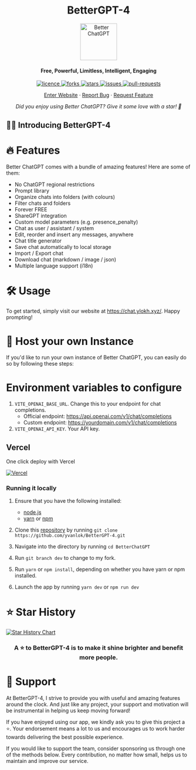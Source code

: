 <h1 align="center"><b>BetterGPT-4</b></h1>



<p align="center">
    <a href="https://chat.ylokh.xyz" target="_blank"><img src="public/apple-touch-icon.png" alt="Better ChatGPT" width="100" /></a>
</p>

<h4 align="center"><b>Free, Powerful, Limitless, Intelligent, Engaging</b></h4>

<p align="center">
<a href="https://github.com/ztjhz/BetterChatGPT/blob/main/LICENSE" target="_blank">
<img src="https://img.shields.io/github/license/yvanlok/BetterGPT-4?style=flat-square" alt="licence" />
</a>
<a href="https://github.com/ztjhz/BetterChatGPT/fork" target="_blank">
<img src="https://img.shields.io/github/forks/yvanlok/BetterGPT-4?style=flat-square" alt="forks"/>
</a>
<a href="https://github.com/ztjhz/BetterChatGPT/stargazers" target="_blank">
<img src="https://img.shields.io/github/stars/yvanlok/BetterGPT-4?style=flat-square" alt="stars"/>
</a>
<a href="https://github.com/ztjhz/BetterChatGPT/issues" target="_blank">
<img src="https://img.shields.io/github/issues/yvanlok/BetterGPT-4?style=flat-square" alt="issues"/>
</a>
<a href="https://github.com/ztjhz/BetterChatGPT/pulls" target="_blank">
<img src="https://img.shields.io/github/issues-pr/yvanlok/BetterGPT-4?style=flat-square" alt="pull-requests"/>
</a>
   
<p align="center">
    <a href="https://bettergpt.chat">Enter Website</a>
    ·
    <a href="https://github.com/ztjhz/BetterChatGPT/issues/new/choose">Report Bug</a>
    ·
    <a href="https://github.com/ztjhz/BetterChatGPT/issues/new/choose">Request Feature</a>
</p>
<p align="center"><i>Did you enjoy using Better ChatGPT? Give it some love with a star! 🌟</i></p>

## 👋🏻 Introducing BetterGPT-4

# 🔥 Features

Better ChatGPT comes with a bundle of amazing features! Here are some of them:

- No ChatGPT regional restrictions
- Prompt library
- Organize chats into folders (with colours)
- Filter chats and folders
- Forever FREE
- ShareGPT integration
- Custom model parameters (e.g. presence_penalty)
- Chat as user / assistant / system
- Edit, reorder and insert any messages, anywhere
- Chat title generator
- Save chat automatically to local storage
- Import / Export chat
- Download chat (markdown / image / json)
- Multiple language support (i18n)

# 🛠️ Usage

To get started, simply visit our website at <https://chat.ylokh.xyz/>. Happy prompting!

# 🛫 Host your own Instance

If you'd like to run your own instance of Better ChatGPT, you can easily do so by following these steps:

# Environment variables to configure
1. `VITE_OPENAI_BASE_URL`. Change this to your endpoint for chat completions. 
   - Official endpoint: <a>https://api.openai.com/v1/chat/completions</a>
   - Custom endpoint: <a>https://yourdomain.com/v1/chat/completions</a>
2. `VITE_OPENAI_API_KEY`. Your API key.
   
## Vercel

One click deploy with Vercel

[![Vercel](https://vercel.com/button)](https://vercel.com/new/clone?s=https%3A%2F%2Fgithub.com%2Fyvanlok%2FBetterGPT-4%2Ftree%2Fdev&showOptionalTeamCreation=false)


### Running it locally

1. Ensure that you have the following installed:

   - [node.js](https://nodejs.org/en/)
   - [yarn](https://yarnpkg.com/) or [npm](https://www.npmjs.com/)

2. Clone this [repository](https://github.com/yvanlok/BetterGPT-4) by running `git clone https://github.com/yvanlok/BetterGPT-4.git`
3. Navigate into the directory by running `cd BetterChatGPT`
4. Run `git branch dev` to change to my fork.
5. Run `yarn` or `npm install`, depending on whether you have yarn or npm installed.
6. Launch the app by running `yarn dev` or `npm run dev`

# ⭐️ Star History

[![Star History Chart](https://api.star-history.com/svg?repos=yvanlok/BetterGPT-4&type=Date)](https://github.com/yvanlok/BetterGPT-4/stargazers)

<h3 align="center">
A ⭐️ to <b>BetterGPT-4</b> is to make it shine brighter and benefit more people.
</h3>


# 🙏 Support

At BetterGPT-4, I strive to provide you with useful and amazing features around the clock. And just like any project, your support and motivation will be instrumental in helping us keep moving forward!

If you have enjoyed using our app, we kindly ask you to give this project a ⭐️. Your endorsement means a lot to us and encourages us to work harder towards delivering the best possible experience.

If you would like to support the team, consider sponsoring us through one of the methods below. Every contribution, no matter how small, helps us to maintain and improve our service.

